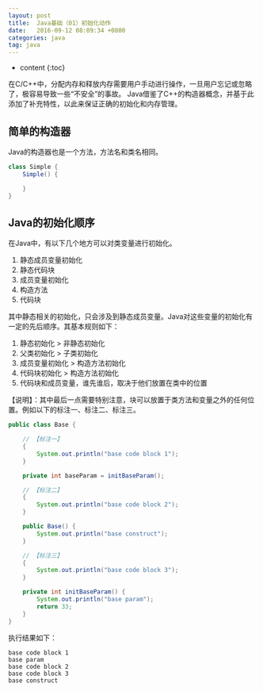```yaml
---
layout: post
title:  Java基础（01）初始化动作
date:   2016-09-12 08:09:34 +0800
categories: java
tag: java
---
```


* content
{:toc}


在C/C++中，分配内存和释放内存需要用户手动进行操作，一旦用户忘记或忽略了，极容易导致一些“不安全”的事故。
Java借鉴了C++的构造器概念，并基于此添加了补充特性，以此来保证正确的初始化和内存管理。

## 简单的构造器

Java的构造器也是一个方法，方法名和类名相同。

```java
class Simple {
    Simple() {

    }
}
```

## Java的初始化顺序

在Java中，有以下几个地方可以对类变量进行初始化。

1. 静态成员变量初始化
1. 静态代码块
1. 成员变量初始化
1. 构造方法
1. 代码块

其中静态相关的初始化，只会涉及到静态成员变量。Java对这些变量的初始化有一定的先后顺序。其基本规则如下：

1. 静态初始化 > 非静态初始化
1. 父类初始化 > 子类初始化
1. 成员变量初始化 > 构造方法初始化
1. 代码块初始化 > 构造方法初始化
1. 代码块和成员变量，谁先谁后，取决于他们放置在类中的位置

【说明】：其中最后一点需要特别注意，块可以放置于类方法和变量之外的任何位置。例如以下的标注一、标注二、标注三。

```java
public class Base {

    // 【标注一】
    {
        System.out.println("base code block 1");
    }

    private int baseParam = initBaseParam();

    // 【标注二】
    {
        System.out.println("base code block 2");
    }

    public Base() {
        System.out.println("base construct");
    }

    // 【标注三】
    {
        System.out.println("base code block 3");
    }

    private int initBaseParam() {
        System.out.println("base param");
        return 33;
    }
}
```

执行结果如下：

```
base code block 1
base param
base code block 2
base code block 3
base construct
```